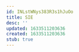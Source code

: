 ```yaml
---
id: INLstWNys383R3s1hJuOo
title: SIE
desc: ''
updated: 1633511203636
created: 1633511203636
stub: true
---
```


